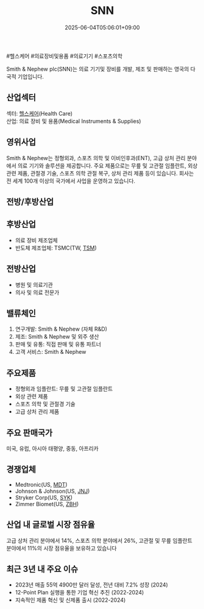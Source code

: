 ﻿---
title: "SNN"
date: 2025-06-04T05:06:01+09:00
lastmod: 2025-06-04T05:06:01+09:00
type: docs
sidebar:
  open: true
weight: 809
---
<div style="display:none">
  <meta property="article:published_time" content="2025-06-03T20:06:01Z" />
  <meta property="article:modified_time" content="2025-06-03T20:06:01Z" />
</div>
#헬스케어 #의료장비및용품 #의료기기 #스포츠의학

Smith & Nephew plc(SNN)는 의료 기기및 장비를 개발, 제조 및 판매하는 영국의 다국적 기업입니다.

## 산업섹터

섹터: [헬스케어](/industry-study/2산업헬스케어/)(Health Care)  
산업: 의료 장비 및 용품(Medical Instruments & Supplies)

## 영위사업

Smith & Nephew는 정형외과, 스포츠 의학 및 이비인후과(ENT), 고급 상처 관리 분야에서 의료 기기와 솔루션을 제공합니다. 주요 제품으로는 무릎 및 고관절 임플란트, 외상 관련 제품, 관절경 기술, 스포츠 의학 관절 복구, 상처 관리 제품 등이 있습니다. 회사는 전 세계 100개 이상의 국가에서 사업을 운영하고 있습니다.

## 전방/후방산업

## 후방산업

- 의료 장비 제조업체
- 반도체 제조업체: TSMC(TW, [TSM](/company-analysis/tsm/))

## 전방산업

- 병원 및 의료기관
- 의사 및 의료 전문가

## 밸류체인

1. 연구개발: Smith & Nephew (자체 R&D)
2. 제조: Smith & Nephew 및 외주 생산
3. 판매 및 유통: 직접 판매 및 유통 파트너
4. 고객 서비스: Smith & Nephew

## 주요제품

- 정형외과 임플란트: 무릎 및 고관절 임플란트
- 외상 관련 제품
- 스포츠 의학 및 관절경 기술
- 고급 상처 관리 제품

## 주요 판매국가

미국, 유럽, 아시아 태평양, 중동, 아프리카

## 경쟁업체

- Medtronic(US, [MDT](/company-analysis/mdt/))
- Johnson & Johnson(US, [JNJ](/company-analysis/jnj/))
- Stryker Corp(US, [SYK](/company-analysis/syk/))
- Zimmer Biomet(US, [ZBH](/company-analysis/zbh/))

## 산업 내 글로벌 시장 점유율

고급 상처 관리 분야에서 14%, 스포츠 의학 분야에서 26%, 고관절 및 무릎 임플란트 분야에서 11%의 시장 점유율을 보유하고 있습니다

## 최근 3년 내 주요 이슈

- 2023년 매출 55억 4900만 달러 달성, 전년 대비 7.2% 성장 (2024)
- 12-Point Plan 실행을 통한 기업 혁신 추진 (2022-2024)
- 지속적인 제품 혁신 및 신제품 출시 (2022-2024)
